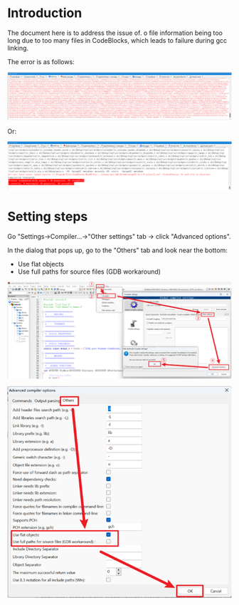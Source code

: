 #  Introduction

The document here is to address the issue of. o file information being too long due to too many files in CodeBlocks, which leads to failure during gcc linking.

The error is as follows:

![image1](./images/set_use_flat_objects/image1.png)

Or:

![image2](./images/set_use_flat_objects/image2.png)

# Setting steps

Go "Settings->Compiler...->"Other settings" tab -> click "Advanced options". 

In the dialog that pops up, go to the "Others" tab and look near the bottom:

- Use flat objects
- Use full paths for source files (GDB workaround)

![image3](./images/set_use_flat_objects/image3.png)

![image4](./images/set_use_flat_objects/image4.png)
